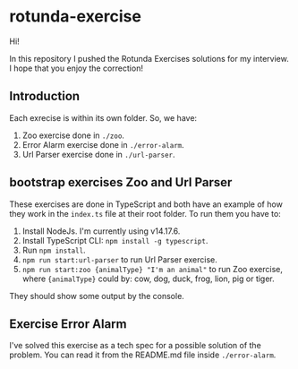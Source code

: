 # rotunda-exercise

Hi!

In this repository I pushed the Rotunda Exercises solutions for my interview. I hope that you enjoy the correction!

## Introduction

Each exrecise is within its own folder. So, we have:

1. Zoo exercise done in `./zoo`.
2. Error Alarm exercise done in `./error-alarm`.
3. Url Parser exercise done in `./url-parser`.

## bootstrap exercises Zoo and Url Parser

These exercises are done in TypeScript and both have an example of how they work in the `index.ts` file at their root folder. To run them you have to:

1. Install NodeJs. I'm currently using v14.17.6.
2. Install TypeScript CLI: `npm install -g typescript`.
3. Run `npm install`.
4. `npm run start:url-parser` to run Url Parser exercise.
5. `npm run start:zoo {animalType} "I'm an animal"` to run Zoo exercise, where `{animalType}` could by: cow, dog, duck, frog, lion, pig or tiger.

They should show some output by the console.

## Exercise Error Alarm

I've solved this exercise as a tech spec for a possible solution of the problem. You can read it from the README.md file inside `./error-alarm`.
